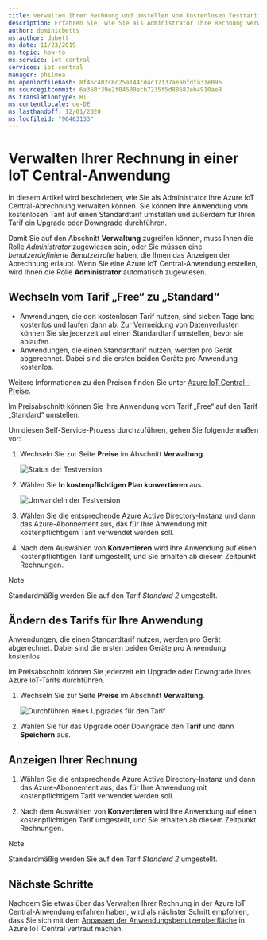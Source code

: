 ```yaml
---
title: Verwalten Ihrer Rechnung und Umstellen vom kostenlosen Testtarif in der Azure IoT Central-Anwendung | Microsoft-Dokumentation
description: Erfahren Sie, wie Sie als Administrator Ihre Rechnung verwalten und in Ihrer Azure IoT Central-Anwendung vom kostenlosen Tarif zu einem Standardtarif wechseln.
author: dominicbetts
ms.author: dobett
ms.date: 11/23/2019
ms.topic: how-to
ms.service: iot-central
services: iot-central
manager: philmea
ms.openlocfilehash: 8f46c402c8c25a144cd4c12137aeabfdfa31e096
ms.sourcegitcommit: 6a350f39e2f04500ecb7235f5d88682eb4910ae8
ms.translationtype: HT
ms.contentlocale: de-DE
ms.lasthandoff: 12/01/2020
ms.locfileid: "96463133"
---
```

# <a name="manage-your-bill-in-an-iot-central-application"></a>Verwalten Ihrer Rechnung in einer IoT Central-Anwendung

In diesem Artikel wird beschrieben, wie Sie als Administrator Ihre Azure IoT Central-Abrechnung verwalten können. Sie können Ihre Anwendung vom kostenlosen Tarif auf einen Standardtarif umstellen und außerdem für Ihren Tarif ein Upgrade oder Downgrade durchführen.

Damit Sie auf den Abschnitt **Verwaltung** zugreifen können, muss Ihnen die Rolle *Administrator* zugewiesen sein, oder Sie müssen eine *benutzerdefinierte Benutzerrolle* haben, die Ihnen das Anzeigen der Abrechnung erlaubt. Wenn Sie eine Azure IoT Central-Anwendung erstellen, wird Ihnen die Rolle **Administrator** automatisch zugewiesen.

## <a name="move-from-free-to-standard-pricing-plan"></a>Wechseln vom Tarif „Free“ zu „Standard“

- Anwendungen, die den kostenlosen Tarif nutzen, sind sieben Tage lang kostenlos und laufen dann ab. Zur Vermeidung von Datenverlusten können Sie sie jederzeit auf einen Standardtarif umstellen, bevor sie ablaufen.
- Anwendungen, die einen Standardtarif nutzen, werden pro Gerät abgerechnet. Dabei sind die ersten beiden Geräte pro Anwendung kostenlos.

Weitere Informationen zu den Preisen finden Sie unter [Azure IoT Central – Preise](https://azure.microsoft.com/pricing/details/iot-central/).

Im Preisabschnitt können Sie Ihre Anwendung vom Tarif „Free“ auf den Tarif „Standard“ umstellen.

Um diesen Self-Service-Prozess durchzuführen, gehen Sie folgendermaßen vor:

1. Wechseln Sie zur Seite **Preise** im Abschnitt **Verwaltung**.

    ![Status der Testversion](media/howto-view-bill/freetrialbilling.png)

1. Wählen Sie **In kostenpflichtigen Plan konvertieren** aus.

    ![Umwandeln der Testversion](media/howto-view-bill/convert.png)

1. Wählen Sie die entsprechende Azure Active Directory-Instanz und dann das Azure-Abonnement aus, das für Ihre Anwendung mit kostenpflichtigem Tarif verwendet werden soll.

1. Nach dem Auswählen von **Konvertieren** wird Ihre Anwendung auf einen kostenpflichtigen Tarif umgestellt, und Sie erhalten ab diesem Zeitpunkt Rechnungen.

> [!Note]
> Standardmäßig werden Sie auf den Tarif *Standard 2* umgestellt.

## <a name="how-to-change-your-application-pricing-plan"></a>Ändern des Tarifs für Ihre Anwendung

Anwendungen, die einen Standardtarif nutzen, werden pro Gerät abgerechnet. Dabei sind die ersten beiden Geräte pro Anwendung kostenlos.

Im Preisabschnitt können Sie jederzeit ein Upgrade oder Downgrade Ihres Azure IoT-Tarifs durchführen.

1. Wechseln Sie zur Seite **Preise** im Abschnitt **Verwaltung**.

    ![Durchführen eines Upgrades für den Tarif](media/howto-view-bill/pricing.png)

1. Wählen Sie für das Upgrade oder Downgrade den **Tarif** und dann **Speichern** aus.

## <a name="view-your-bill"></a>Anzeigen Ihrer Rechnung

1. Wählen Sie die entsprechende Azure Active Directory-Instanz und dann das Azure-Abonnement aus, das für Ihre Anwendung mit kostenpflichtigem Tarif verwendet werden soll.

1. Nach dem Auswählen von **Konvertieren** wird Ihre Anwendung auf einen kostenpflichtigen Tarif umgestellt, und Sie erhalten ab diesem Zeitpunkt Rechnungen.

> [!Note]
> Standardmäßig werden Sie auf den Tarif *Standard 2* umgestellt.

## <a name="next-steps"></a>Nächste Schritte

Nachdem Sie etwas über das Verwalten Ihrer Rechnung in der Azure IoT Central-Anwendung erfahren haben, wird als nächster Schritt empfohlen, dass Sie sich mit dem [Anpassen der Anwendungsbenutzeroberfläche](howto-customize-ui.md) in Azure IoT Central vertraut machen.